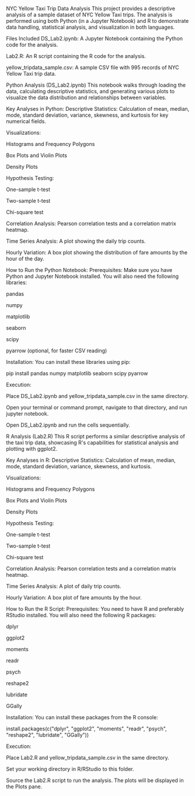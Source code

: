 NYC Yellow Taxi Trip Data Analysis
This project provides a descriptive analysis of a sample dataset of NYC Yellow Taxi trips. The analysis is performed using both Python (in a Jupyter Notebook) and R to demonstrate data handling, statistical analysis, and visualization in both languages.

Files Included
DS_Lab2.ipynb: A Jupyter Notebook containing the Python code for the analysis.

Lab2.R: An R script containing the R code for the analysis.

yellow_tripdata_sample.csv: A sample CSV file with 995 records of NYC Yellow Taxi trip data.

Python Analysis (DS_Lab2.ipynb)
This notebook walks through loading the data, calculating descriptive statistics, and generating various plots to visualize the data distribution and relationships between variables.

Key Analyses in Python:
Descriptive Statistics: Calculation of mean, median, mode, standard deviation, variance, skewness, and kurtosis for key numerical fields.

Visualizations:

Histograms and Frequency Polygons

Box Plots and Violin Plots

Density Plots

Hypothesis Testing:

One-sample t-test

Two-sample t-test

Chi-square test

Correlation Analysis: Pearson correlation tests and a correlation matrix heatmap.

Time Series Analysis: A plot showing the daily trip counts.

Hourly Variation: A box plot showing the distribution of fare amounts by the hour of the day.

How to Run the Python Notebook:
Prerequisites: Make sure you have Python and Jupyter Notebook installed. You will also need the following libraries:

pandas

numpy

matplotlib

seaborn

scipy

pyarrow (optional, for faster CSV reading)

Installation: You can install these libraries using pip:

pip install pandas numpy matplotlib seaborn scipy pyarrow

Execution:

Place DS_Lab2.ipynb and yellow_tripdata_sample.csv in the same directory.

Open your terminal or command prompt, navigate to that directory, and run jupyter notebook.

Open DS_Lab2.ipynb and run the cells sequentially.

R Analysis (Lab2.R)
This R script performs a similar descriptive analysis of the taxi trip data, showcasing R's capabilities for statistical analysis and plotting with ggplot2.

Key Analyses in R:
Descriptive Statistics: Calculation of mean, median, mode, standard deviation, variance, skewness, and kurtosis.

Visualizations:

Histograms and Frequency Polygons

Box Plots and Violin Plots

Density Plots

Hypothesis Testing:

One-sample t-test

Two-sample t-test

Chi-square test

Correlation Analysis: Pearson correlation tests and a correlation matrix heatmap.

Time Series Analysis: A plot of daily trip counts.

Hourly Variation: A box plot of fare amounts by the hour.

How to Run the R Script:
Prerequisites: You need to have R and preferably RStudio installed. You will also need the following R packages:

dplyr

ggplot2

moments

readr

psych

reshape2

lubridate

GGally

Installation: You can install these packages from the R console:

install.packages(c("dplyr", "ggplot2", "moments", "readr", "psych", "reshape2", "lubridate", "GGally"))

Execution:

Place Lab2.R and yellow_tripdata_sample.csv in the same directory.

Set your working directory in R/RStudio to this folder.

Source the Lab2.R script to run the analysis. The plots will be displayed in the Plots pane.
